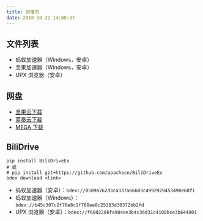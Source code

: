 ```yaml
---
title: 你懂的
date: 2018-10-22 14:08:37
---
```


## 文件列表

+   蚂蚁加速器（Windows，安卓）
+   坚果加速器（Windows，安卓）
+   UPX 浏览器（安卓）

## 网盘

+   [坚果云下载](https://www.jianguoyun.com/p/DYBQ2-AQuIfrBRjgttMC)
+   [蓝奏云下载](https://www.lanzous.com/b00z7h33g)
+   [MEGA 下载](https://mega.nz/#F!6ZVT0CDJ!PYi9M1Ur0h-GvPDaNSZTEA)

## BiliDrive

```
pip install BiliDriveEx
# 或
# pip install git+https://github.com/apachecn/BiliDriveEx
bdex download <link>
```

+   蚂蚁加速器（安卓）：`bdex://8509a762d3ca337a66603c4992929453498e68f1`
+   蚂蚁加速器（Windows）：`bdex://b45c307c2f76e8c1f708ee8c25383d30372bb2fd`
+   UPX 浏览器（安卓）：`bdex://f60d2286fa984ae3b4c36d31c4108bce3b644001`